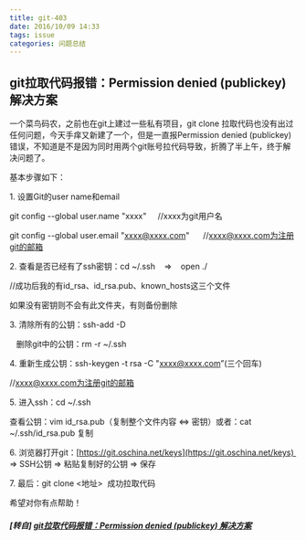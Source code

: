 ```yaml
---
title: git-403
date: 2016/10/09 14:33 
tags: issue
categories: 问题总结
---
```


## git拉取代码报错：Permission denied (publickey) 解决方案

一个菜鸟码农，之前也在git上建过一些私有项目，git clone 拉取代码也没有出过任何问题，今天手痒又新建了一个，但是一直报Permission denied (publickey)错误，不知道是不是因为同时用两个git账号拉代码导致，折腾了半上午，终于解决问题了。

基本步骤如下：

1\. 设置Git的user name和email

git config --global user.name "xxxx"     //xxxx为git用户名

git config --global user.email "xxxx@xxxx.com"      //xxxx@xxxx.com为注册git的邮箱

2\. 查看是否已经有了ssh密钥：cd ~/.ssh    =>    open ./       

//成功后我的有id\_rsa、id\_rsa.pub、known_hosts这三个文件

如果没有密钥则不会有此文件夹，有则备份删除

3\. 清除所有的公钥：ssh-add -D

   删除git中的公钥：rm -r ~/.ssh

4\. 重新生成公钥：ssh-keygen -t rsa -C "xxxx@xxxx.com”(三个回车)       

//xxxx@xxxx.com为注册git的邮箱

5\. 进入ssh：cd ~/.ssh

查看公钥：vim id\_rsa.pub（复制整个文件内容 <=> 密钥）或者：cat ~/.ssh/id\_rsa.pub 复制

6\. 浏览器打开git：[https://git.oschina.net/keys](https://git.oschina.net/keys)  =\> SSH公钥 => 粘贴复制好的公钥 => 保存

7\. 最后：git clone <地址>  成功拉取代码

希望对你有点帮助！  

##### [转自] [git拉取代码报错：Permission denied (publickey) 解决方案](https://my.oschina.net/luweiweiwei/blog/755735)
